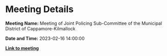 # Meeting Details

**Meeting Name:** Meeting of Joint Policing Sub-Committee of the Municipal District of Cappamore-Kilmallock

**Date and Time:** 2023-02-16 14:00:00

**<a href="https://www.limerick.ie/council/whats-on/meeting-of-joint-policing-sub-committee-of-the-municipal-district-of-cappamore" target="_blank">Link to meeting</a>**

